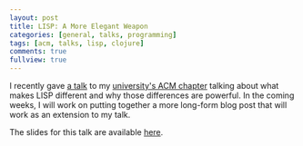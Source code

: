 ```yaml
---
layout: post
title: LISP: A More Elegant Weapon
categories: [general, talks, programming]
tags: [acm, talks, lisp, clojure]
comments: true
fullview: true
---
```


I recently gave [a talk](http://uofa-acm.github.io/2015/01/29/why-is-lisp-different/) to my [university's ACM chapter](http://uofa-acm.github.io) talking about what makes LISP different and why those differences are powerful. In the coming weeks, I will work on putting together a more long-form blog post that will work as an extension to my talk.

The slides for this talk are available [here](http://slides.com/gizmo385/the-land-of-lisp#/).

